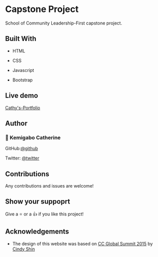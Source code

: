 # Capstone Project

School of Community Leadership-First capstone project.

## Built With

* HTML

* CSS

* Javascript

* Bootstrap

## Live demo

[Cathy's-Portfolio](https://kemigabocatherine.github.io/Capstone-1/)

## Author

### :bust_in_silhouette: Kemigabo Catherine

GitHub:[@github](https://github.com/kemigabocatherine)

Twitter: [@twitter](https://twitter.com/catherinek205)

## Contributions

Any contributions and issues are welcome!

## Show your suppoprt

Give a :star: or a :+1: if you like this project!

## Acknowledgements

* The design of this website was based on [CC Global Summit 2015](https://www.behance.net/gallery/29845175/CC-Global-Summit-2015) by [Cindy Shin](https://www.behance.net/adagio07)
